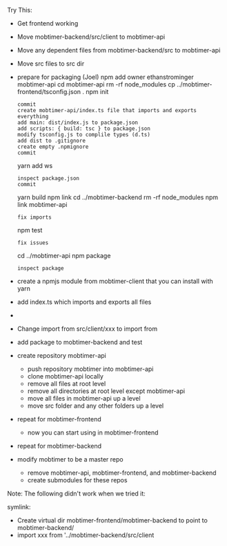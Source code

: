Try This:

- Get frontend working
- Move mobtimer-backend/src/client to mobtimer-api
- Move any dependent files from mobtimer-backend/src to mobtimer-api
- Move src files to src dir
- prepare for packaging
  (Joel) npm add owner ethanstrominger mobtimer-api
  cd mobtimer-api
  rm -rf node_modules
  cp ../mobtimer-frontend/tsconfig.json .
  npm init

      commit
      create mobtimer-api/index.ts file that imports and exports everything
      add main: dist/index.js to package.json
      add scripts: { build: tsc } to package.json
      modify tsconfig.js to complile types (d.ts)
      add dist to .gitignore
      create empty .npmignore
      commit

  yarn add ws

      inspect package.json
      commit

  yarn build
  npm link
  cd ../mobtimer-backend
  rm -rf node_modules
  npm link mobtimer-api

      fix imports

  npm test

      fix issues

  cd ../mobtimer-api
  npm package

      inspect package

- create a npmjs module from mobtimer-client that you can install with yarn
- add index.ts which imports and exports all files
-
- Change import from src/client/xxx to import from <package name>
- add package to mobtimer-backend and test
- create repository mobtimer-api
  - push repository mobtimer into mobtimer-api
  - clone mobtimer-api locally
  - remove all files at root level
  - remove all directories at root level except mobtimer-api
  - move all files in mobtimer-api up a level
  - move src folder and any other folders up a level
- repeat for mobtimer-frontend
  - now you can start using in mobtimer-frontend
- repeat for mobtimer-backend
- modify mobtimer to be a master repo
  - remove mobtimer-api, mobtimer-frontend, and mobtimer-backend
  - create submodules for these repos

Note: The following didn't work when we tried it:

symlink:

- Create virtual dir mobtimer-frontend/mobtimer-backend to point to mobtimer-backend/
- import xxx from '../mobtimer-backend/src/client
